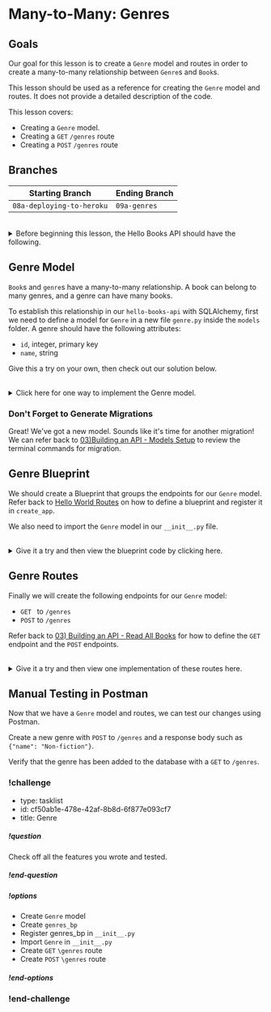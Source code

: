 # Many-to-Many: Genres

## Goals

Our goal for this lesson is to create a `Genre` model and routes in order to create a many-to-many relationship between `Genre`s and `Book`s.

This lesson should be used as a reference for creating the `Genre` model and routes. It does not provide a detailed description of the code.

This lesson covers:

- Creating a `Genre` model.
- Creating a `GET` `/genres` route
- Creating a `POST` `/genres` route

## Branches

| Starting Branch | Ending Branch|
|--|--|
|`08a-deploying-to-heroku` |`09a-genres`|

<br/>

<details>
    <summary>
        Before beginning this lesson, the Hello Books API should have the following.
    </summary>

- A `hello_books_development` database
- A `book` table defined
- A `Book` model defined
- An `author` table defined
- A `Author` model defined
- Endpoints defined for these RESTful routes:
- `GET` to `/books`
- `POST` to `/books`
- `GET` to `/books/<book_id>`
- `PUT` to `/books/<book_id>`
- `DELETE` to `/books/<book_id>`
- `POST` to `/authors`
- `GET` to `authors/<author_id>/books`

The `Book` model and table should have the following columns:

- `id`
- `title`
- `description`
- `author` (model only)

The `Author` model and table should have the following columns:

- `id`
- `name`
- `books` (model only)

</details>

## Genre Model

`Book`s and `genre`s have a many-to-many relationship. A book can belong to many genres, and a genre can have many books.

To establish this relationship in our `hello-books-api` with SQLAlchemy, first we need to define a model for `Genre` in a new file `genre.py` inside the `models` folder. A genre should have the following attributes:
* `id`, integer, primary key
* `name`, string

Give this a try on your own, then check out our solution below.

<br />

<details>
  <summary>Click here for one way to implement the Genre model.</summary>

  ``` python
  # app/models/genre.py
  from app import db

  class Genre(db.Model):
      id = db.Column(db.Integer, primary_key=True, autoincrement=True)
      name = db.Column(db.String)
  ```
</details>

### Don't Forget to Generate Migrations

Great! We've got a new model. Sounds like it's time for another migration! We can refer back to [03)Building an API - Models Setup](../api-3-database-models-read/models-setup.md) to review the terminal commands for migration.

## Genre Blueprint

We should create a Blueprint that groups the endpoints for our `Genre` model. Refer back to [Hello World Routes](../api-1-setup-read/hello-world-routes.md) on how to define a blueprint and register it in `create_app`.

We also need to import the `Genre` model in our `__init__.py` file.

<br/>
<details>
  <summary>Give it a try and then view the blueprint code by clicking here.</summary>


  ``` python
  # app/routes.py

  ...
  genres_bp = Blueprint("genres", __name__, url_prefix="/genres")
  ```

  ``` python
  # app/__init__.py

  ...
  from app.models.genre import Genre

  ...
  # Register Blueprints here
  from .routes import books_bp, authors_bp, genres_bp
  app.register_blueprint(books_bp)
  app.register_blueprint(authors_bp)
  app.register_blueprint(genres_bp)

  ```
</details>

## Genre Routes
Finally we will create the following endpoints for our `Genre` model:
- `GET ` to `/genres`
- `POST` to `/genres`

Refer back to [03) Building an API - Read All Books](../api-3-database-models-read/read-all-books.md) for how to define the `GET` endpoint and the `POST` endpoints.

<br/>

<details>
  <summary>Give it a try and then view one implementation of these routes here.</summary>

```python
@genres_bp.route("", methods=["POST"])
def create_genre():
    request_body = request.get_json()
    new_genre = Genre(name=request_body["name"],)

    db.session.add(new_genre)
    db.session.commit()

    return make_response(jsonify(f"Genre {new_genre.name} successfully created"), 201)

@genres_bp.route("", methods=["GET"])
def read_all_genres():
    
    genres = Genre.query.all()

    genres_response = []
    for genre in genres:
        genres_response.append(
            {
                "name": genre.name
            }
        )
    return jsonify(genres_response)
```
</details>

## Manual Testing in Postman

Now that we have a `Genre` model and routes, we can test our changes using Postman.

Create a new genre with `POST` to `/genres` and a response body such as `{"name": "Non-fiction"}`.

Verify that the genre has been added to the database with a `GET` to `/genres`.

<!-- prettier-ignore-start -->
### !challenge
* type: tasklist
* id: cf50ab1e-478e-42af-8b8d-6f877e093cf7
* title: Genre
##### !question

Check off all the features you wrote and tested.

##### !end-question
##### !options

* Create `Genre` model
* Create `genres_bp`
* Register genres_bp in `__init__.py`
* Import `Genre` in `__init__.py`
* Create `GET` `\genres` route
* Create `POST` `\genres` route

##### !end-options
### !end-challenge
<!-- prettier-ignore-end -->

